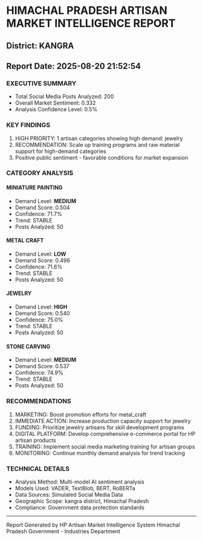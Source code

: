 # HIMACHAL PRADESH ARTISAN MARKET INTELLIGENCE REPORT
## District: KANGRA
## Report Date: 2025-08-20 21:52:54

### EXECUTIVE SUMMARY
- Total Social Media Posts Analyzed: 200
- Overall Market Sentiment: 0.332
- Analysis Confidence Level: 0.5%

### KEY FINDINGS
1. HIGH PRIORITY: 1 artisan categories showing high demand: jewelry
2. RECOMMENDATION: Scale up training programs and raw material support for high-demand categories
3. Positive public sentiment - favorable conditions for market expansion

### CATEGORY ANALYSIS

#### MINIATURE PAINTING
- Demand Level: **MEDIUM**
- Demand Score: 0.504
- Confidence: 71.7%
- Trend: STABLE
- Posts Analyzed: 50

#### METAL CRAFT
- Demand Level: **LOW**
- Demand Score: 0.496
- Confidence: 71.6%
- Trend: STABLE
- Posts Analyzed: 50

#### JEWELRY
- Demand Level: **HIGH**
- Demand Score: 0.540
- Confidence: 75.0%
- Trend: STABLE
- Posts Analyzed: 50

#### STONE CARVING
- Demand Level: **MEDIUM**
- Demand Score: 0.537
- Confidence: 74.9%
- Trend: STABLE
- Posts Analyzed: 50

### RECOMMENDATIONS
1. MARKETING: Boost promotion efforts for metal_craft
2. IMMEDIATE ACTION: Increase production capacity support for jewelry
3. FUNDING: Prioritize jewelry artisans for skill development programs
4. DIGITAL PLATFORM: Develop comprehensive e-commerce portal for HP artisan products
5. TRAINING: Implement social media marketing training for artisan groups
6. MONITORING: Continue monthly demand analysis for trend tracking

### TECHNICAL DETAILS
- Analysis Method: Multi-model AI sentiment analysis
- Models Used: VADER, TextBlob, BERT, RoBERTa
- Data Sources: Simulated Social Media Data
- Geographic Scope: kangra district, Himachal Pradesh
- Compliance: Government data protection standards

---
Report Generated by HP Artisan Market Intelligence System
Himachal Pradesh Government - Industries Department
